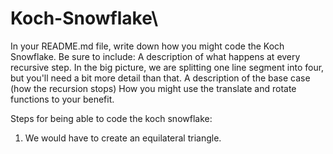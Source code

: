 # Koch-Snowflake\

In your README.md file, write down how you might code the Koch Snowflake. Be sure to include: 
A description of what happens at every recursive step. In the big picture, we are splitting one line segment into four, but you'll need a bit more detail than that. 
A description of the base case (how the recursion stops)
How you might use the translate and rotate functions to your benefit. 

Steps for being able to code the koch snowflake:
  1. We would have to create an equilateral triangle. 
